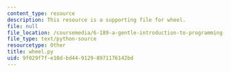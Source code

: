 ```yaml
---
content_type: resource
description: This resource is a supporting file for wheel.
file: null
file_location: /coursemedia/6-189-a-gentle-introduction-to-programming-using-python-january-iap-2011/9f029f7fe10dbd4491298971176142bd_wheel.py
file_type: text/python-source
resourcetype: Other
title: wheel.py
uid: 9f029f7f-e10d-bd44-9129-8971176142bd
---
```

